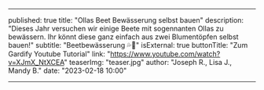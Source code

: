 ---

published: true
title: "Ollas Beet Bewässerung selbst bauen"
description: "Dieses Jahr versuchen wir einige Beete mit sogennanten Ollas zu bewässern. Ihr könnt diese ganz einfach aus zwei Blumentöpfen selbst bauen!"
subtitle: "Beetbewässerung 💦🌻"
isExternal: true
buttonTitle: "Zum Gardify Youtube Tutorial"
link: "https://www.youtube.com/watch?v=XJmX_NtXCEA"
teaserImg: "teaser.jpg"
author: "Joseph R., Lisa J., Mandy B."
date: "2023-02-18 10:00"

---